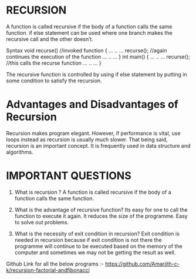 # RECURSION

A function is called recursive if the body of a function calls the same function. if else statement can
be used where one branch makes the recursive call and the other doesn’t.

Syntax
void recurse() //invoked function
{
... .. ...
recurse(); //again continues the execution of the function
... .. ...
}
int main()
{
... .. ...
recurse(); //this calls the recurse function
... .. ...
}

The recursive function is controlled by using if else statement by putting in some condition to satisfy
the recursion.


# Advantages and Disadvantages of Recursion

Recursion makes program elegant. However, if performance is vital, use loops instead as recursion is
usually much slower. That being said, recursion is an important concept. It is frequently used in data
structure and algorithms.

# IMPORTANT QUESTIONS

1. What is recursion ?
A function is called recursive if the body of a function calls the same function.

2. What is the advantage of recursive function?
Its easy for one to call the function to execute it again. It reduces the size of the
programme. Easy to solve out problems.

3. What is the necessity of exit condition in recursion?
Exit condition is needed in recursion because if exit condition is not there the
programme will continue to be executed based on the memory of the computer and
sometimes we may not be getting the result as well.

Github Link for all the below programs :- https://github.com/Amarjith-c-k/recursion-factorial-andfibonacci
